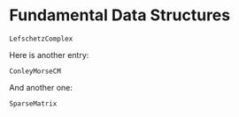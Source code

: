 # Fundamental Data Structures


```@docs
LefschetzComplex
```

Here is another entry:

```@docs
ConleyMorseCM
```

And another one:

```@docs
SparseMatrix
```




